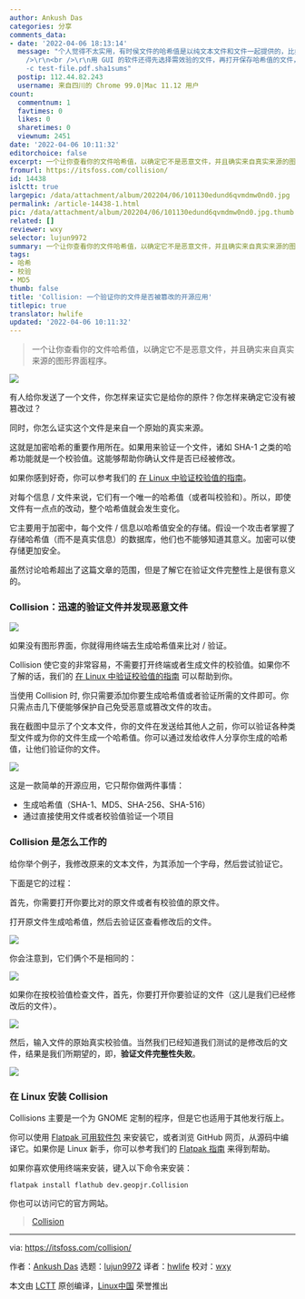 ```yaml
---
author: Ankush Das
categories: 分享
comments_data:
- date: '2022-04-06 18:13:14'
  message: "个人觉得不太实用，有时侯文件的哈希值是以纯文本文件和文件一起提供的，比如：<br />\r\ntest-file.pdf<br />\r\ntest-file.pdf.sha1sums<br
    />\r\n<br />\r\n用 GUI 的软件还得先选择需效验的文件，再打开保存哈希值的文件，再选择、复制、粘贴。而使用命令行就一条的命令事:<br />\r\nsha1sum
    -c test-file.pdf.sha1sums"
  postip: 112.44.82.243
  username: 来自四川的 Chrome 99.0|Mac 11.12 用户
count:
  commentnum: 1
  favtimes: 0
  likes: 0
  sharetimes: 0
  viewnum: 2451
date: '2022-04-06 10:11:32'
editorchoice: false
excerpt: 一个让你查看你的文件哈希值，以确定它不是恶意文件，并且确实来自真实来源的图形界面程序。
fromurl: https://itsfoss.com/collision/
id: 14438
islctt: true
largepic: /data/attachment/album/202204/06/101130edund6qvmdmw0nd0.jpg
permalink: /article-14438-1.html
pic: /data/attachment/album/202204/06/101130edund6qvmdmw0nd0.jpg.thumb.jpg
related: []
reviewer: wxy
selector: lujun9972
summary: 一个让你查看你的文件哈希值，以确定它不是恶意文件，并且确实来自真实来源的图形界面程序。
tags:
- 哈希
- 校验
- MD5
thumb: false
title: 'Collision: 一个验证你的文件是否被篡改的开源应用'
titlepic: true
translator: hwlife
updated: '2022-04-06 10:11:32'
---
```



> 
> 一个让你查看你的文件哈希值，以确定它不是恶意文件，并且确实来自真实来源的图形界面程序。
> 
> 
> 


![](/data/attachment/album/202204/06/101130edund6qvmdmw0nd0.jpg)


有人给你发送了一个文件，你怎样来证实它是给你的原件？你怎样来确定它没有被篡改过？


同时，你怎么证实这个文件是来自一个原始的真实来源。


这就是加密哈希的重要作用所在。如果用来验证一个文件，诸如 SHA-1 之类的哈希功能就是一个校验值。这能够帮助你确认文件是否已经被修改。


如果你感到好奇，你可以参考我们的 [在 Linux 中验证校验值的指南](https://itsfoss.com/checksum-tools-guide-linux/)。


对每个信息 / 文件来说，它们有一个唯一的哈希值（或者叫校验和）。所以，即使文件有一点点的改动，整个哈希值就会发生变化。


它主要用于加密中，每个文件 / 信息以哈希值安全的存储。假设一个攻击者掌握了存储哈希值（而不是真实信息）的数据库，他们也不能够知道其意义。加密可以使存储更加安全。


虽然讨论哈希超出了这篇文章的范围，但是了解它在验证文件完整性上是很有意义的。


### Collision：迅速的验证文件并发现恶意文件


![](/data/attachment/album/202204/06/101132f37arbn0a0ss55sy.png)


如果没有图形界面，你就得用终端去生成哈希值来比对 / 验证。


Collision 使它变的非常容易，不需要打开终端或者生成文件的校验值。如果你不了解的话，我们的 [在 Linux 中验证校验值的指南](https://itsfoss.com/checksum-tools-guide-linux/) 可以帮助到你。


当使用 Collision 时, 你只需要添加你要生成哈希值或者验证所需的文件即可。你只需点击几下便能够保护自己免受恶意或篡改文件的攻击。


我在截图中显示了个文本文件，你的文件在发送给其他人之前，你可以验证各种类型文件或为你的文件生成一个哈希值。你可以通过发给收件人分享你生成的哈希值，让他们验证你的文件。


![](/data/attachment/album/202204/06/101132beq64lt1cf4ruuzs.png)


这是一款简单的开源应用，它只帮你做两件事情：


* 生成哈希值（SHA-1、MD5、SHA-256、SHA-516）
* 通过直接使用文件或者校验值验证一个项目


### Collision 是怎么工作的


给你举个例子，我修改原来的文本文件，为其添加一个字母，然后尝试验证它。


下面是它的过程：


首先，你需要打开你要比对的原文件或者有校验值的原文件。


打开原文件生成哈希值，然后去验证区查看修改后的文件。


![](/data/attachment/album/202204/06/101132ho9y0opxx8o0hxyo.png)


你会注意到，它们俩个不是相同的：


![](/data/attachment/album/202204/06/101133i46kyq62taqmwy44.png)


如果你在按校验值检查文件，首先，你要打开你要验证的文件（这儿是我们已经修改后的文件）。


![](/data/attachment/album/202204/06/101133pztl7y0tqrs6m9l6.png)


然后，输入文件的原始真实校验值。当然我们已经知道我们测试的是修改后的文件，结果是我们所期望的，即，**验证文件完整性失败**。


![](/data/attachment/album/202204/06/101133k8qo9j96898oioq6.png)


### 在 Linux 安装 Collision


Collisions 主要是一个为 GNOME 定制的程序，但是它也适用于其他发行版上。


你可以使用 [Flatpak 可用软件包](https://flathub.org/apps/details/dev.geopjr.Collision) 来安装它，或者浏览 GitHub 网页，从源码中编译它。如果你是 Linux 新手，你可以参考我们的 [Flatpak 指南](https://itsfoss.com/flatpak-guide/) 来得到帮助。


如果你喜欢使用终端来安装，键入以下命令来安装：



```
flatpak install flathub dev.geopjr.Collision

```

你也可以访问它的官方网站。



> 
> [Collision](https://collision.geopjr.dev/)
> 
> 
> 




---


via: <https://itsfoss.com/collision/>


作者：[Ankush Das](https://itsfoss.com/author/ankush/) 选题：[lujun9972](https://github.com/lujun9972) 译者：[hwlife](https://github.com/hwlife) 校对：[wxy](https://github.com/wxy)


本文由 [LCTT](https://github.com/LCTT/TranslateProject) 原创编译，[Linux中国](https://linux.cn/) 荣誉推出